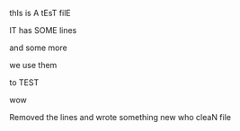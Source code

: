 thIs is A tEsT filE

IT has SOME lines

and some more

we use them

to TEST

wow

Removed the lines
and wrote something new
who
cleaN file

